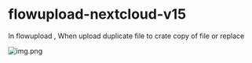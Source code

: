 # flowupload-nextcloud-v15
In flowupload , When upload duplicate file to crate copy of file or replace

<img src="/vijaydwivedics/flowupload-nextcloud-v15/blob/master/apps/flowupload/img/img.png?raw=true" alt="img.png">
